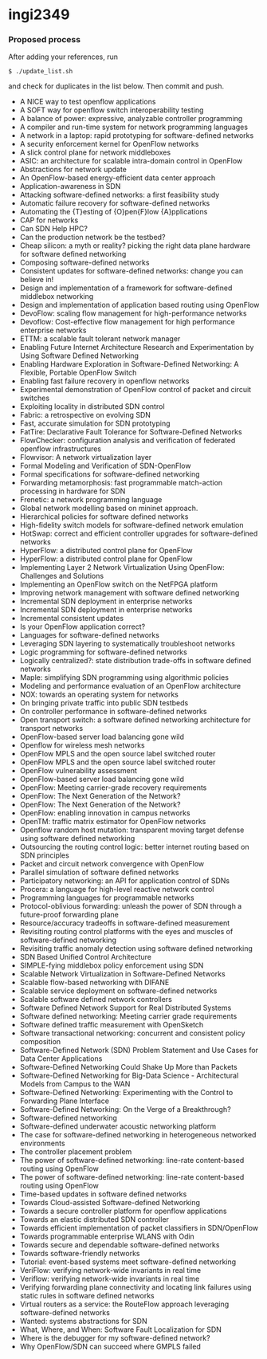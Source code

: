 ingi2349
========

### Proposed process

After adding your references, run

    $ ./update_list.sh

and check for duplicates in the list below.
Then commit and push.

* A NICE way to test openflow applications
* A SOFT way for openflow switch interoperability testing
* A balance of power: expressive, analyzable controller programming
* A compiler and run-time system for network programming languages
* A network in a laptop: rapid prototyping for software-defined networks
* A security enforcement kernel for OpenFlow networks
* A slick control plane for network middleboxes
* ASIC: an architecture for scalable intra-domain control in OpenFlow
* Abstractions for network update
* An OpenFlow-based energy-efficient data center approach
* Application-awareness in SDN
* Attacking software-defined networks: a first feasibility study
* Automatic failure recovery for software-defined networks
* Automating the {T}esting of {O}pen{F}low {A}pplications
* CAP for networks
* Can SDN Help HPC?
* Can the production network be the testbed?
* Cheap silicon: a myth or reality? picking the right data plane hardware for software defined networking
* Composing software-defined networks
* Consistent updates for software-defined networks: change you can believe in!
* Design and implementation of a framework for software-defined middlebox networking
* Design and implementation of application based routing using OpenFlow
* DevoFlow: scaling flow management for high-performance networks
* Devoflow: Cost-effective flow management for high performance enterprise networks
* ETTM: a scalable fault tolerant network manager
* Enabling Future Internet Architecture Research and Experimentation by Using Software Defined Networking
* Enabling Hardware Exploration in Software-Defined Networking: A Flexible, Portable OpenFlow Switch
* Enabling fast failure recovery in openflow networks
* Experimental demonstration of OpenFlow control of packet and circuit switches
* Exploiting locality in distributed SDN control
* Fabric: a retrospective on evolving SDN
* Fast, accurate simulation for SDN prototyping
* FatTire: Declarative Fault Tolerance for Software-Defined Networks
* FlowChecker: configuration analysis and verification of federated openflow infrastructures
* Flowvisor: A network virtualization layer
* Formal Modeling and Verification of SDN-OpenFlow
* Formal specifications for software-defined networking
* Forwarding metamorphosis: fast programmable match-action processing in hardware for SDN
* Frenetic: a network programming language
* Global network modelling based on mininet approach.
* Hierarchical policies for software defined networks
* High-fidelity switch models for software-defined network emulation
* HotSwap: correct and efficient controller upgrades for software-defined networks
* HyperFlow: a distributed control plane for OpenFlow
* HyperFlow: a distributed control plane for OpenFlow
* Implementing Layer 2 Network Virtualization Using OpenFlow: Challenges and Solutions
* Implementing an OpenFlow switch on the NetFPGA platform
* Improving network management with software defined networking
* Incremental SDN deployment in enterprise networks
* Incremental SDN deployment in enterprise networks
* Incremental consistent updates
* Is your OpenFlow application correct?
* Languages for software-defined networks
* Leveraging SDN layering to systematically troubleshoot networks
* Logic programming for software-defined networks
* Logically centralized?: state distribution trade-offs in software defined networks
* Maple: simplifying SDN programming using algorithmic policies
* Modeling and performance evaluation of an OpenFlow architecture
* NOX: towards an operating system for networks
* On bringing private traffic into public SDN testbeds
* On controller performance in software-defined networks
* Open transport switch: a software defined networking architecture for transport networks
* OpenFlow-based server load balancing gone wild
* Openflow for wireless mesh networks
* OpenFlow MPLS and the open source label switched router
* OpenFlow MPLS and the open source label switched router
* OpenFlow vulnerability assessment
* OpenFlow-based server load balancing gone wild
* OpenFlow: Meeting carrier-grade recovery requirements
* OpenFlow: The Next Generation of the Network?
* OpenFlow: The Next Generation of the Network?
* OpenFlow: enabling innovation in campus networks
* OpenTM: traffic matrix estimator for OpenFlow networks
* Openflow random host mutation: transparent moving target defense using software defined networking
* Outsourcing the routing control logic: better internet routing based on SDN principles
* Packet and circuit network convergence with OpenFlow
* Parallel simulation of software defined networks
* Participatory networking: an API for application control of SDNs
* Procera: a language for high-level reactive network control
* Programming languages for programmable networks
* Protocol-oblivious forwarding: unleash the power of SDN through a future-proof forwarding plane
* Resource/accuracy tradeoffs in software-defined measurement
* Revisiting routing control platforms with the eyes and muscles of software-defined networking
* Revisiting traffic anomaly detection using software defined networking
* SDN Based Unified Control Architecture
* SIMPLE-fying middlebox policy enforcement using SDN
* Scalable Network Virtualization in Software-Defined Networks
* Scalable flow-based networking with DIFANE
* Scalable service deployment on software-defined networks
* Scalable software defined network controllers
* Software Defined Network Support for Real Distributed Systems
* Software defined networking: Meeting carrier grade requirements
* Software defined traffic measurement with OpenSketch
* Software transactional networking: concurrent and consistent policy composition
* Software-Defined Network (SDN) Problem Statement and Use Cases for Data Center Applications
* Software-Defined Networking Could Shake Up More than Packets
* Software-Defined Networking for Big-Data Science - Architectural Models from Campus to the WAN
* Software-Defined Networking: Experimenting with the Control to Forwarding Plane Interface
* Software-Defined Networking: On the Verge of a Breakthrough?
* Software-defined networking
* Software-defined underwater acoustic networking platform
* The case for software-defined networking in heterogeneous networked environments
* The controller placement problem
* The power of software-defined networking: line-rate content-based routing using OpenFlow
* The power of software-defined networking: line-rate content-based routing using OpenFlow
* Time-based updates in software defined networks
* Towards Cloud-assisted Software-defined Networking
* Towards a secure controller platform for openflow applications
* Towards an elastic distributed SDN controller
* Towards efficient implementation of packet classifiers in SDN/OpenFlow
* Towards programmable enterprise WLANS with Odin
* Towards secure and dependable software-defined networks
* Towards software-friendly networks
* Tutorial: event-based systems meet software-defined networking
* VeriFlow: verifying network-wide invariants in real time
* Veriflow: verifying network-wide invariants in real time
* Verifying forwarding plane connectivity and locating link failures using static rules in software defined networks
* Virtual routers as a service: the RouteFlow approach leveraging software-defined networks
* Wanted: systems abstractions for SDN
* What, Where, and When: Software Fault Localization for SDN
* Where is the debugger for my software-defined network?
* Why OpenFlow/SDN can succeed where GMPLS failed
